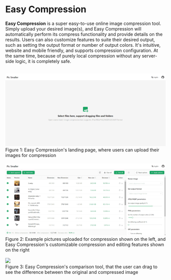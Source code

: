 # Easy Compression 

**Easy Compression** is a super easy-to-use online image compression tool. Simply upload your desired image(s), and Easy Compression will automatically perform its compress functionality and provide details on the results. Users can also customize features to suite their desired output, such as setting the output format or number of output colors. It's intuitive, website and mobile friendly, and supports compression configuration. At the same time, because of purely local compression without any server-side logic, it is completely safe.

<br/>

<div><img src="./docs/demo1.png"></div>
Figure 1: Easy Compression's landing page, where users can upload their images for compression
<br/>
<br/>
<div><img src="./docs/demo2.png"></div>
Figure 2: Example pictures uploaded for compression shown on the left, and Easy Compression's customizable compression and editing features shown on the right
<br/>
<br/>
<div><img src="./docs/demo-3.png"></div>
Figure 3: Easy Compression's comparison tool, that the user can drag to see the difference between the original and compressed image
<br/>
<br/>

